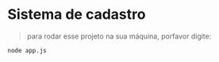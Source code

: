 <h1>Sistema de cadastro</h1>

>para rodar esse projeto na sua máquina, porfavor digite:

```
node app.js
```
